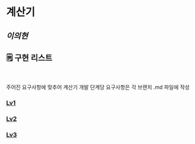 # 계산기

## _이의현_

## 🗒 구현 리스트

<br>

주어진 요구사항에 맞추어 계산기 개발
단계당 요구사항은 각 브랜치 .md 파일에 작성

### [Lv1](https://github.com/leeuihyun/Calculator/tree/Lv1)

### [Lv2](https://github.com/leeuihyun/Calculator/tree/Lv2)

### [Lv3](https://github.com/leeuihyun/Calculator/tree/Lv3)

